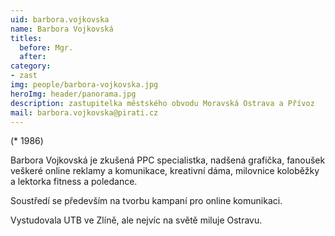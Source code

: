 ```yaml
---
uid: barbora.vojkovska
name: Barbora Vojkovská
titles:
  before: Mgr. 
  after: 
category:
- zast
img: people/barbora-vojkovska.jpg
heroImg: header/panorama.jpg
description: zastupitelka městského obvodu Moravská Ostrava a Přívoz 
mail: barbora.vojkovska@pirati.cz
---
```


(* 1986)

Barbora Vojkovská je zkušená PPC specialistka, nadšená grafička, fanoušek veškeré online reklamy a komunikace, kreativní dáma, milovnice koloběžky a lektorka fitness a poledance.

Soustředí se především na tvorbu kampaní pro online komunikaci.

Vystudovala UTB ve Zlíně, ale nejvíc na světě miluje Ostravu.
